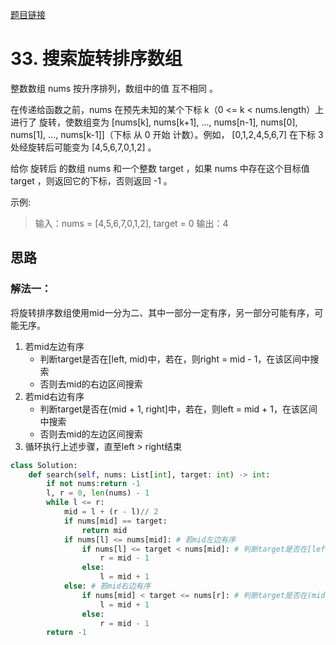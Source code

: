 [题目链接](https://leetcode-cn.com/problems/search-in-rotated-sorted-array/)
# 33. 搜索旋转排序数组

整数数组 nums 按升序排列，数组中的值 互不相同 。

在传递给函数之前，nums 在预先未知的某个下标 k（0 <= k < nums.length）上进行了 旋转，使数组变为 [nums[k], nums[k+1], ..., nums[n-1], nums[0], nums[1], ..., nums[k-1]]（下标 从 0 开始 计数）。例如， [0,1,2,4,5,6,7] 在下标 3 处经旋转后可能变为 [4,5,6,7,0,1,2] 。

给你 旋转后 的数组 nums 和一个整数 target ，如果 nums 中存在这个目标值 target ，则返回它的下标，否则返回 -1 。


示例:
>输入：nums = [4,5,6,7,0,1,2], target = 0
输出：4


## 思路

### 解法一：
将旋转排序数组使用mid一分为二、其中一部分一定有序，另一部分可能有序，可能无序。
1. 若mid左边有序
    * 判断target是否在[left, mid)中，若在，则right = mid - 1，在该区间中搜索
    * 否则去mid的右边区间搜索
2. 若mid右边有序
    * 判断target是否在(mid + 1, right]中，若在，则left = mid + 1，在该区间中搜索
    * 否则去mid的左边区间搜索
3. 循环执行上述步骤，直至left > right结束
```python
class Solution:
    def search(self, nums: List[int], target: int) -> int:
        if not nums:return -1
        l, r = 0, len(nums) - 1
        while l <= r:
            mid = l + (r - l)// 2
            if nums[mid] == target:
                return mid
            if nums[l] <= nums[mid]: # 若mid左边有序
                if nums[l] <= target < nums[mid]: # 判断target是否在[left, mid)中
                    r = mid - 1
                else:
                    l = mid + 1
            else: # 若mid右边有序
                if nums[mid] < target <= nums[r]: # 判断target是否在(mid + 1, right]中
                    l = mid + 1
                else:
                    r = mid - 1
        return -1
```

